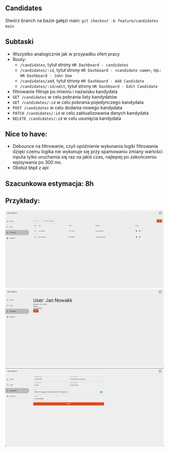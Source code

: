 ## Candidates
Stwórz branch na bazie gałęzi main:
`git checkout -b feature/candidates main`

## Subtaski
- Wszystko analogicznie jak w przypadku ofert pracy
- Routy: 
  - `/candidates`, tytuł strony `HR Dashboard - candidates`
  - `/candidates/:id`, tytuł strony `HR Dashboard - <candidate name>`, np.: `HR Dashboard - John Doe`
  - `/candidates/add`, tytuł strony `HR Dashboard - Add Candidate`
  - `/candidates/:id/edit`, tytuł strony `HR Dashboard - Edit Candidate`
- filtrowanie filtruje po imieniu i nazwisku kandydata
- `GET /candidates` w celu pobrania listy kandydatów
- `GET /candidates/:id` w celu pobrania pojedynczego kandydata
- `POST /candidates` w celu dodania nowego kandydata
- `PATCH /candidates/:id` w celu zaktualizowania danych kandydata
- `DELETE /candidates/:id` w celu usunięcia kandydata

## Nice to have:
- Debounce na filtrowanie, czyli opóźnienie wykonania logiki filtrowania dzięki czemu logika nie wykonuje się przy spamowaniu zmiany wartości inputa tylko uruchamia się raz na jakiś czas, najlepiej po zakończeniu wpisywania po 300 ms.
- Obsłuż błąd z api

## Szacunkowa estymacja: 8h

## Przykłady:
![Candidates](./candidates.png "Candidates")
![Single candidate](./single-candidate.png "Single candidates")
![Edit candidate](./edit-candidate.png "Edit candidate")
